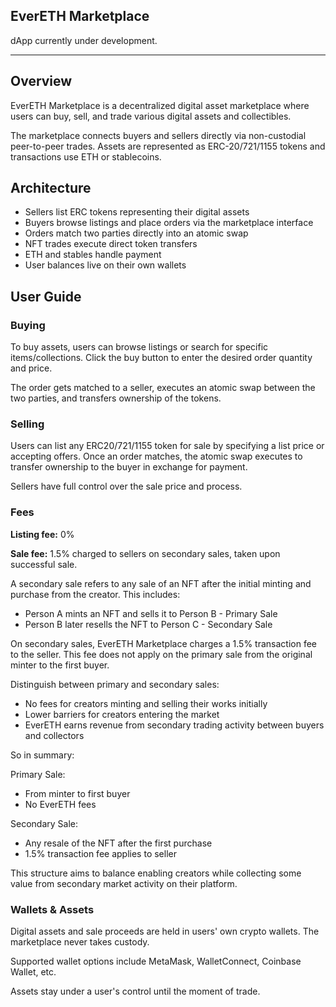 ## EverETH Marketplace

dApp currently under development.

<hr className="home__divider" />

## Overview

EverETH Marketplace is a decentralized digital asset marketplace where users can buy, sell, and trade various digital assets and collectibles. 

The marketplace connects buyers and sellers directly via non-custodial peer-to-peer trades. Assets are represented as ERC-20/721/1155 tokens and transactions use ETH or stablecoins. 


## Architecture

- Sellers list ERC tokens representing their digital assets
- Buyers browse listings and place orders via the marketplace interface 
- Orders match two parties directly into an atomic swap
- NFT trades execute direct token transfers
- ETH and stables handle payment
- User balances live on their own wallets

## User Guide 

### Buying

To buy assets, users can browse listings or search for specific items/collections. Click the buy button to enter the desired order quantity and price. 

The order gets matched to a seller, executes an atomic swap between the two parties, and transfers ownership of the tokens.

### Selling 

Users can list any ERC20/721/1155 token for sale by specifying a list price or accepting offers. Once an order matches, the atomic swap executes to transfer ownership to the buyer in exchange for payment.

Sellers have full control over the sale price and process.

### Fees

**Listing fee:** 0%

**Sale fee:** 1.5% charged to sellers on secondary sales, taken upon successful sale.

A secondary sale refers to any sale of an NFT after the initial minting and purchase from the creator. This includes:

- Person A mints an NFT and sells it to Person B - Primary Sale
- Person B later resells the NFT to Person C - Secondary Sale

On secondary sales, EverETH Marketplace charges a 1.5% transaction fee to the seller. This fee does not apply on the primary sale from the original minter to the first buyer.

Distinguish between primary and secondary sales:

- No fees for creators minting and selling their works initially 
- Lower barriers for creators entering the market
- EverETH earns revenue from secondary trading activity between buyers and collectors

So in summary:

Primary Sale:
- From minter to first buyer
- No EverETH fees 

Secondary Sale: 
- Any resale of the NFT after the first purchase
- 1.5% transaction fee applies to seller

This structure aims to balance enabling creators while collecting some value from secondary market activity on their platform.

### Wallets & Assets

Digital assets and sale proceeds are held in users' own crypto wallets. The marketplace never takes custody.

Supported wallet options include MetaMask, WalletConnect, Coinbase Wallet, etc. 

Assets stay under a user's control until the moment of trade.

